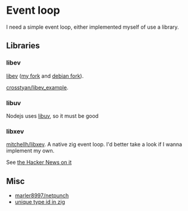 # Event loop

I need a simple event loop, either implemented myself of use a library.

## Libraries

### libev

[libev](http://software.schmorp.de/pkg/libev) ([my fork](https://github.com/crosstyan/libev) and [debian fork](https://salsa.debian.org/debian/libev)).

[crosstyan/libev_example](https://github.com/crosstyan/libev_example).

### libuv

Nodejs uses [libuv](https://github.com/libuv/libuv), so it must be good

### libxev

[mitchellh/libxev](https://github.com/mitchellh/libxev). A native zig event loop. I'd better take a look if I wanna implement my own.

See [the Hacker News on it](https://news.ycombinator.com/item?id=40065821)

## Misc

- [marler8997/netpunch](https://github.com/marler8997/netpunch)
- [unique type id in zig](https://zig.news/xq/cool-zig-patterns-type-identifier-3mfd)



